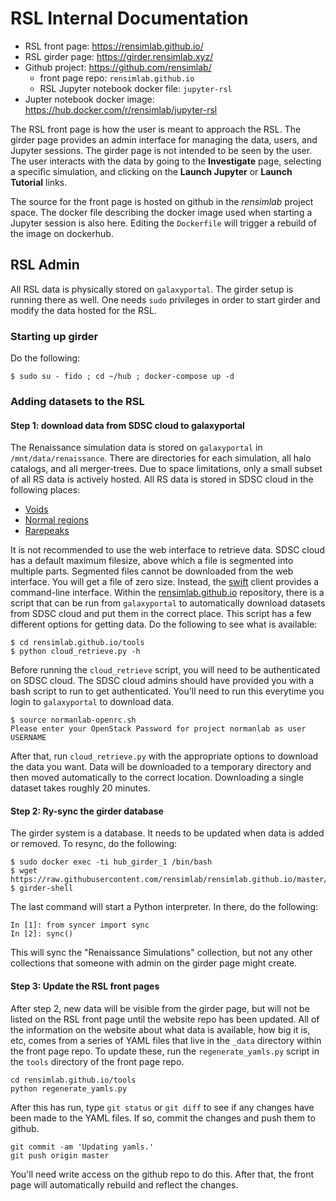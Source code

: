 # RSL Internal Documentation

- RSL front page: https://rensimlab.github.io/
- RSL girder page: https://girder.rensimlab.xyz/
- Github project: https://github.com/rensimlab/
    - front page repo: `rensimlab.github.io`
    - RSL Jupyter notebook docker file: `jupyter-rsl`
- Jupter notebook docker image: https://hub.docker.com/r/rensimlab/jupyter-rsl

The RSL front page is how the user is meant to approach the RSL. The girder page provides an admin interface for managing the data, users, and Jupyter sessions. The girder page is not intended to be seen by the user. The user interacts with the data by going to the **Investigate** page, selecting a specific simulation, and clicking on the **Launch Jupyter** or **Launch Tutorial** links.

The source for the front page is hosted on github in the *rensimlab* project space. The docker file describing the docker image used when starting a Jupyter session is also here. Editing the `Dockerfile` will trigger a rebuild of the image on dockerhub.

## RSL Admin

All RSL data is physically stored on `galaxyportal`. The girder setup is running there as well. One needs `sudo` privileges in order to start girder and modify the data hosted for the RSL.

### Starting up girder

Do the following:
```
$ sudo su - fido ; cd ~/hub ; docker-compose up -d
```

### Adding datasets to the RSL

#### Step 1: download data from SDSC cloud to galaxyportal

The Renaissance simulation data is stored on `galaxyportal` in `/mnt/data/renaissance`. There are directories for each simulation, all halo catalogs, and all merger-trees. Due to space limitations, only a small subset of all RS data is actively hosted. All RS data is stored in SDSC cloud in the following places:
- [Voids](https://object.cloud.sdsc.edu/v1/AUTH_normanlab/Renaissance/)
- [Normal regions](https://object.cloud.sdsc.edu/v1/AUTH_normanlab/Renaissance_Normal/)
- [Rarepeaks](https://object.cloud.sdsc.edu/v1/AUTH_normanlab/Renaissance_Rarepeak/)

It is not recommended to use the web interface to retrieve data. SDSC cloud has a default maximum filesize, above which a file is segmented into multiple parts. Segmented files cannot be downloaded from the web interface. You will get a file of zero size. Instead, the [swift](https://github.com/openstack/python-swiftclient) client provides a command-line interface. Within the [rensimlab.github.io](https://rensimlab.github.io/rensimlab.github.io) repository, there is a script that can be run from `galaxyportal` to automatically download datasets from SDSC cloud and put them in the correct place. This script has a few different options for getting data. Do the following to see what is available:
```
$ cd rensimlab.github.io/tools
$ python cloud_retrieve.py -h
```

Before running the `cloud_retrieve` script, you will need to be authenticated on SDSC cloud. The SDSC cloud admins should have provided you with a bash script to run to get authenticated. You'll need to run this everytime you login to `galaxyportal` to download data.

```
$ source normanlab-openrc.sh
Please enter your OpenStack Password for project normanlab as user USERNAME
```
After that, run `cloud_retrieve.py` with the appropriate options to download the data you want. Data will be downloaded to a temporary directory and then moved automatically to the correct location. Downloading a single dataset takes roughly 20 minutes.

#### Step 2: Ry-sync the girder database

The girder system is a database. It needs to be updated when data is added or removed. To resync, do the following:
```
$ sudo docker exec -ti hub_girder_1 /bin/bash
$ wget https://raw.githubusercontent.com/rensimlab/rensimlab.github.io/master/tools/syncer.py
$ girder-shell
```
The last command will start a Python interpreter. In there,  do the following:
```
In [1]: from syncer import sync
In [2]: sync()
```
This will sync the "Renaissance Simulations" collection, but not any other collections that someone with admin on the girder page might create.

#### Step 3: Update the RSL front pages

After step 2, new data will be visible from the girder page, but will not be listed on the RSL front page until the website repo has been updated. All of the information on the website about what data is available, how big it is, etc, comes from a series of YAML files that live in the `_data` directory within the front page repo. To update these, run the `regenerate_yamls.py` script in the `tools` directory of the front page repo.
```
cd rensimlab.github.io/tools
python regenerate_yamls.py
```
After this has run, type `git status` or `git diff` to see if any changes have been made to the YAML files. If so, commit the changes and push them to github.
```
git commit -am 'Updating yamls.'
git push origin master
```
You'll need write access on the github repo to do this. After that, the front page will automatically rebuild and reflect the changes.
